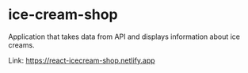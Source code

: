 # ice-cream-shop

Application that takes data from API and displays information about ice creams.

Link: https://react-icecream-shop.netlify.app
